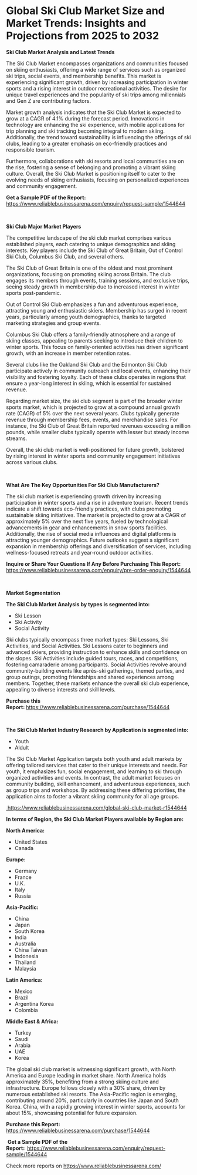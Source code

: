 <p><h1>Global Ski Club Market Size and Market Trends: Insights and Projections from 2025 to 2032</h1></p><p><strong>Ski Club Market Analysis and Latest Trends</strong></p>
<p><p>The Ski Club Market encompasses organizations and communities focused on skiing enthusiasts, offering a wide range of services such as organized ski trips, social events, and membership benefits. This market is experiencing significant growth, driven by increasing participation in winter sports and a rising interest in outdoor recreational activities. The desire for unique travel experiences and the popularity of ski trips among millennials and Gen Z are contributing factors. </p><p>Market growth analysis indicates that the Ski Club Market is expected to grow at a CAGR of 4.1% during the forecast period. Innovations in technology are enhancing the ski experience, with mobile applications for trip planning and ski tracking becoming integral to modern skiing. Additionally, the trend toward sustainability is influencing the offerings of ski clubs, leading to a greater emphasis on eco-friendly practices and responsible tourism.</p><p>Furthermore, collaborations with ski resorts and local communities are on the rise, fostering a sense of belonging and promoting a vibrant skiing culture. Overall, the Ski Club Market is positioning itself to cater to the evolving needs of skiing enthusiasts, focusing on personalized experiences and community engagement.</p></p>
<p><strong>Get a Sample PDF of the Report:&nbsp;</strong> <a href="https://www.reliablebusinessarena.com/enquiry/request-sample/1544644?utm_campaign=2110&utm_medium=2&utm_source=Github&utm_content=ia&utm_term=09032025&utm_id=ski-club">https://www.reliablebusinessarena.com/enquiry/request-sample/1544644</a></p>
<p>&nbsp;</p>
<p><strong>Ski Club Major Market Players</strong></p>
<p><p>The competitive landscape of the ski club market comprises various established players, each catering to unique demographics and skiing interests. Key players include the Ski Club of Great Britain, Out of Control Ski Club, Columbus Ski Club, and several others.</p><p>The Ski Club of Great Britain is one of the oldest and most prominent organizations, focusing on promoting skiing across Britain. The club engages its members through events, training sessions, and exclusive trips, seeing steady growth in membership due to increased interest in winter sports post-pandemic.</p><p>Out of Control Ski Club emphasizes a fun and adventurous experience, attracting young and enthusiastic skiers. Membership has surged in recent years, particularly among youth demographics, thanks to targeted marketing strategies and group events.</p><p>Columbus Ski Club offers a family-friendly atmosphere and a range of skiing classes, appealing to parents seeking to introduce their children to winter sports. This focus on family-oriented activities has driven significant growth, with an increase in member retention rates.</p><p>Several clubs like the Oakland Ski Club and the Edmonton Ski Club participate actively in community outreach and local events, enhancing their visibility and fostering loyalty. Each of these clubs operates in regions that ensure a year-long interest in skiing, which is essential for sustained revenue.</p><p>Regarding market size, the ski club segment is part of the broader winter sports market, which is projected to grow at a compound annual growth rate (CAGR) of 5% over the next several years. Clubs typically generate revenue through membership fees, events, and merchandise sales. For instance, the Ski Club of Great Britain reported revenues exceeding a million pounds, while smaller clubs typically operate with lesser but steady income streams.</p><p>Overall, the ski club market is well-positioned for future growth, bolstered by rising interest in winter sports and community engagement initiatives across various clubs.</p></p>
<p>&nbsp;</p>
<p><strong>What Are The Key Opportunities For Ski Club Manufacturers?</strong></p>
<p><p>The ski club market is experiencing growth driven by increasing participation in winter sports and a rise in adventure tourism. Recent trends indicate a shift towards eco-friendly practices, with clubs promoting sustainable skiing initiatives. The market is projected to grow at a CAGR of approximately 5% over the next five years, fueled by technological advancements in gear and enhancements in snow sports facilities. Additionally, the rise of social media influences and digital platforms is attracting younger demographics. Future outlooks suggest a significant expansion in membership offerings and diversification of services, including wellness-focused retreats and year-round outdoor activities.</p></p>
<p><strong>Inquire or Share Your Questions If Any Before Purchasing This Report:</strong> <a href="https://www.reliablebusinessarena.com/enquiry/pre-order-enquiry/1544644?utm_campaign=2110&utm_medium=2&utm_source=Github&utm_content=ia&utm_term=09032025&utm_id=ski-club">https://www.reliablebusinessarena.com/enquiry/pre-order-enquiry/1544644</a></p>
<p>&nbsp;</p>
<p><strong>Market Segmentation</strong></p>
<p><strong>The Ski Club Market Analysis by types is segmented into:</strong></p>
<p><ul><li>Ski Lesson</li><li>Ski Activity</li><li>Social Activity</li></ul></p>
<p><p>Ski clubs typically encompass three market types: Ski Lessons, Ski Activities, and Social Activities. Ski Lessons cater to beginners and advanced skiers, providing instruction to enhance skills and confidence on the slopes. Ski Activities include guided tours, races, and competitions, fostering camaraderie among participants. Social Activities revolve around community-building events like après-ski gatherings, themed parties, and group outings, promoting friendships and shared experiences among members. Together, these markets enhance the overall ski club experience, appealing to diverse interests and skill levels.</p></p>
<p><strong>Purchase this Report:&nbsp;</strong><a href="https://www.reliablebusinessarena.com/purchase/1544644?utm_campaign=2110&utm_medium=2&utm_source=Github&utm_content=ia&utm_term=09032025&utm_id=ski-club">https://www.reliablebusinessarena.com/purchase/1544644</a></p>
<p>&nbsp;</p>
<p><strong>The Ski Club Market Industry Research by Application is segmented into:</strong></p>
<p><ul><li>Youth</li><li>Aldult</li></ul></p>
<p><p>The Ski Club Market Application targets both youth and adult markets by offering tailored services that cater to their unique interests and needs. For youth, it emphasizes fun, social engagement, and learning to ski through organized activities and events. In contrast, the adult market focuses on community building, skill enhancement, and adventurous experiences, such as group trips and workshops. By addressing these differing priorities, the application aims to foster a vibrant skiing community for all age groups.</p></p>
<p><a href="https://www.reliablebusinessarena.com/global-ski-club-market-r1544644?utm_campaign=2110&utm_medium=2&utm_source=Github&utm_content=ia&utm_term=09032025&utm_id=ski-club">&nbsp;https://www.reliablebusinessarena.com/global-ski-club-market-r1544644</a></p>
<p><strong>In terms of Region, the Ski Club Market Players available by Region are:</strong></p>
<p>
    <p> <strong> North America: </strong>
        <ul>
            <li>United States</li>
            <li>Canada</li>
        </ul>
        </p> 
    <p> <strong> Europe: </strong>
        <ul>
            <li>Germany</li>
            <li>France</li>
            <li>U.K.</li>
            <li>Italy</li>
            <li>Russia</li>
        </ul>
        </p> 
    <p> <strong> Asia-Pacific: </strong>
        <ul>
            <li>China</li>
            <li>Japan</li>
            <li>South Korea</li>
            <li>India</li>
            <li>Australia</li>
            <li>China Taiwan</li>
            <li>Indonesia</li>
            <li>Thailand</li>
            <li>Malaysia</li>
        </ul>
        </p> 
    <p> <strong> Latin America: </strong>
        <ul>
            <li>Mexico</li>
            <li>Brazil</li>
            <li>Argentina Korea</li>
            <li>Colombia</li>
        </ul>
        </p> 
    <p> <strong> Middle East & Africa: </strong>
        <ul>
            <li>Turkey</li>
            <li>Saudi</li>
            <li>Arabia</li>
            <li>UAE</li>
            <li>Korea</li>
        </ul>
    </p>
    </p>
<p><p>The global ski club market is witnessing significant growth, with North America and Europe leading in market share. North America holds approximately 35%, benefiting from a strong skiing culture and infrastructure. Europe follows closely with a 30% share, driven by numerous established ski resorts. The Asia-Pacific region is emerging, contributing around 20%, particularly in countries like Japan and South Korea. China, with a rapidly growing interest in winter sports, accounts for about 15%, showcasing potential for future expansion.</p></p>
<p><strong>Purchase this Report: </strong><a href="https://www.reliablebusinessarena.com/purchase/1544644?utm_campaign=2110&utm_medium=2&utm_source=Github&utm_content=ia&utm_term=09032025&utm_id=ski-club">https://www.reliablebusinessarena.com/purchase/1544644</a></p>
<p>&nbsp;<strong>Get a Sample PDF of the Report:&nbsp;&nbsp;</strong><a href="https://www.reliablebusinessarena.com/enquiry/request-sample/1544644?utm_campaign=2110&utm_medium=2&utm_source=Github&utm_content=ia&utm_term=09032025&utm_id=ski-club">https://www.reliablebusinessarena.com/enquiry/request-sample/1544644</a></p>
<p><strong></strong></p>
<p>Check more reports on <a href="https://www.reliablebusinessarena.com/?utm_campaign=2110&utm_medium=2&utm_source=Github&utm_content=ia&utm_term=09032025&utm_id=ski-club">https://www.reliablebusinessarena.com/</a></p>